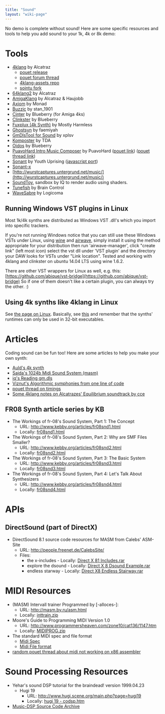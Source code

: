 ```yaml
---
title: "Sound"
layout: "wiki-page"
---
```


No demo is complete without sound! Here are some specific resources and tools to help you add sound to your 1k, 4k or 8k demo:

# Tools

* [4klang](http://4klang.untergrund.net/) by Alcatraz
    * [pouet release](http://www.pouet.net/prod.php?which=53398)
    * [pouet forum thread](http://www.pouet.net/topic.php?which=10480)
    * [4klang-assets repo](https://github.com/in4k/4klang-assets)
    * [sointu fork](https://www.pouet.net/prod.php?which=88747)
* [64klang2](https://github.com/hzdgopher/64klang) by Alcatraz
* [AmigaKlang](https://www.pouet.net/prod.php?which=85351) by Alcatraz & Haujobb
* [Axiom](https://github.com/monadgroup/axiom) by Monad
* [Buzzic](http://www.pouet.net/prod.php?which=54407) by stan_1901
* [Cinter](https://github.com/askeksa/cinter) by Blueberry (for Amiga 4ks)
* [Clinkster](http://www.pouet.net/prod.php?which=61592) by Blueberry
* [Fuxplux (4k Synth)](http://www.pouet.net/prod.php?which=13016) by Mostly Harmless
* [Ghostsyn](https://github.com/Juippi/ghostsyn) by faemiyah
* [GmDlsTool for Sound](http://www.pouet.net/prod.php?which=30541) by xplsv
* [Komposter](http://komposter.haxor.fi/) by TDA
* [Oidos](http://www.pouet.net/prod.php?which=69524) by Blueberry
* [PuavoHard Intro Music Composer](http://www.puavohard.net/php/prod/phpimc) by PuavoHard ([pouet link](http://www.pouet.net/prod.php?which=53671)) ([pouet thread link](http://www.pouet.net/topic.php?which=10793))
* [Sonant](http://www.pouet.net/prod.php?which=53615) by Youth Uprising ([javascript port](http://sonantlive.bitsnbites.eu/))
* [Sonant-x](https://github.com/nicolas-van/sonant-x)
* [http://wurstcaptures.untergrund.net/music/](http://wurstcaptures.untergrund.net/music/)
* [SoundToy](http://www.iquilezles.org/apps/soundtoy/), sandbox by IQ to render audio using shaders.
* [Tunefish](https://github.com/paynebc/tunefish) by Brain Control
* [WaveSabre](https://github.com/logicomacorp/WaveSabre) by Logicoma

## Running Windows VST plugins in Linux

Most 1k/4k synths are distributed as Windows VST .dll's which you import into specific trackers.

If you're not running Windows notice that you can still use these Windows VSTs under Linux, using [wine](https://www.winehq.org/) and [airwave](https://github.com/phantom-code/airwave), simply install it using the method appropriate for your distribution then run 'airwave-manager', click "create link" (left most icon) select the vst dll under 'VST plugin' and the directory your DAW looks for VSTs under "Link location". Tested and working with 4klang and clinkster on ubuntu 14.04 LTS using wine 1.6.2.

There are other VST wrappers for Linux as well, e.g. this: [https://github.com/abique/vst-bridge](https://github.com/abique/vst-bridge) So if one of them doesn't like a certain plugin, you can always try the other. :)

## Using 4k synths like 4klang in Linux

See [the page on Linux](linux.markdown). Basically, see
[this](https://gitlab.com/PoroCYon/4klang-linux) and remember that the synths'
runtimes can only be used in 32-bit executables.

# Articles

Coding sound can be fun too! Here are some articles to help you make your own synth:

* [Auld's 4k synth](aulds-4k-synth)
* [Saida's 1024b Midi Sound System (masm)](saidas-1024b-sound-system)
* [iq's Reading gm.dls](reading-gm.dls)
* [Viznut's Algorithmic symphonies from one line of code](http://countercomplex.blogspot.pt/2011/10/algorithmic-symphonies-from-one-line-of.html)
* [pouet thread on timings](http://www.pouet.net/topic.php?which=10820)
* [Some 4klang notes on Alcatrazes' Equilibrium soundtrack by cce](http://www.pouet.net/topic.php?which=11327)

## FR08 Synth article series by KB

* The Workings of fr-08's Sound System, Part 1: The Concept
    * URL: http://www.kebby.org/articles/fr08snd1.html
    * Locally: [fr08snd1.html](http://in4k.untergrund.net/various%20web%20articles/fr08snd1.htm)
* The Workings of fr-08's Sound System, Part 2: Why are SMF Files Smaller?
    * URL: http://www.kebby.org/articles/fr08snd2.html
    * Locally: [fr08snd2.html](http://in4k.untergrund.net/various%20web%20articles/fr08snd2.htm)
* The Workings of fr-08's Sound System, Part 3: The Basic System
    * URL: http://www.kebby.org/articles/fr08snd3.html
    * Locally: [fr08snd3.html](http://in4k.untergrund.net/various%20web%20articles/fr08snd3.htm)
* The Workings of fr-08's Sound System, Part 4: Let's Talk About Synthesizers
    * URL: http://www.kebby.org/articles/fr08snd4.html
    * Locally: [fr08snd4.html](http://in4k.untergrund.net/various%20web%20articles/fr08snd4.htm)

# APIs

## DirectSound (part of DirectX)
* DirectSound 8.1 source code resources for MASM from Calebs' ASM-Site
    * URL: http://people.freenet.de/CalebsSite/
    * Files:
        * the x-includes - Locally: [Direct X 81 Includes.rar](http://in4k.untergrund.net/sound/Direct_X_81_Includes.rar)
        * explore the dsound - Locally: [Direct X 8 Dsound Example.rar](http://in4k.untergrund.net/sound/Direct_X_8_Dsound_Example.rar)
        * endless starway - Locally: [Direct X8 Endless Stairway.rar](http://in4k.untergrund.net/sound/Direct_X8_Endless_Stairway.rar)

# MIDI Resources
* (MASM) Intervall trainer Programmed by [-alloces-]:
    * URL: http://masm.by.ru/asm.html
    * Locally: [inttrain.zip](http://in4k.untergrund.net/sound/inttrain.zip)
* Moore's Guide to Programming MIDI Version 1.0
    * URL: http://www.programmersheaven.com/zone10/cat136/1147.htm
    * Locally: [MIDIPROG.zip](http://in4k.untergrund.net/sound/MIDIPROG.zip)
* The standard MIDI spec and file format
    * [Midi Spec](http://www.borg.com/~jglatt/tech/midispec.htm)
    * [Midi File format](http://www.borg.com/~jglatt/tech/midifile.htm)
* [random pouet thread about midi not working on x86 assembler](http://www.pouet.net/topic.php?which=10720)

# Sound Processing Resources
* Yehar's sound DSP tutorial for the braindead! version 1999.04.23
    * Hugi 19
        * URL: http://www.hugi.scene.org/main.php?page=hugi19
        * Locally: [hugi 19 - codsp.htm](http://in4k.untergrund.net/html_articles/hugi%2019%20-%20codsp.htm)
* [Music-DSP Source Code Archive](http://www.musicdsp.org/)
